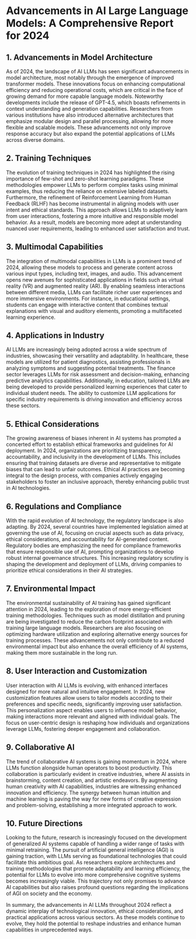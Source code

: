 # Advancements in AI Large Language Models: A Comprehensive Report for 2024

## 1. Advancements in Model Architecture
As of 2024, the landscape of AI LLMs has seen significant advancements in model architecture, most notably through the emergence of improved transformer models. These innovations focus on enhancing computational efficiency and reducing operational costs, which are critical in the face of growing demand for more capable language models. Noteworthy developments include the release of GPT-4.5, which boasts refinements in context understanding and generation capabilities. Researchers from various institutions have also introduced alternative architectures that emphasize modular design and parallel processing, allowing for more flexible and scalable models. These advancements not only improve response accuracy but also expand the potential applications of LLMs across diverse domains.

## 2. Training Techniques
The evolution of training techniques in 2024 has highlighted the rising importance of few-shot and zero-shot learning paradigms. These methodologies empower LLMs to perform complex tasks using minimal examples, thus reducing the reliance on extensive labeled datasets. Furthermore, the refinement of Reinforcement Learning from Human Feedback (RLHF) has become instrumental in aligning models with user intent and ethical standards. This approach allows LLMs to adaptively learn from user interactions, fostering a more intuitive and responsible model behavior. As a result, models are becoming more adept at understanding nuanced user requirements, leading to enhanced user satisfaction and trust.

## 3. Multimodal Capabilities
The integration of multimodal capabilities in LLMs is a prominent trend of 2024, allowing these models to process and generate content across various input types, including text, images, and audio. This advancement opens new avenues for sophisticated applications in fields such as virtual reality (VR) and augmented reality (AR). By enabling seamless interactions between different media, LLMs can facilitate richer user experiences and more immersive environments. For instance, in educational settings, students can engage with interactive content that combines textual explanations with visual and auditory elements, promoting a multifaceted learning experience.

## 4. Applications in Industry
AI LLMs are increasingly being adopted across a wide spectrum of industries, showcasing their versatility and adaptability. In healthcare, these models are utilized for patient diagnostics, assisting professionals in analyzing symptoms and suggesting potential treatments. The finance sector leverages LLMs for risk assessment and decision-making, enhancing predictive analytics capabilities. Additionally, in education, tailored LLMs are being developed to provide personalized learning experiences that cater to individual student needs. The ability to customize LLM applications for specific industry requirements is driving innovation and efficiency across these sectors.

## 5. Ethical Considerations
The growing awareness of biases inherent in AI systems has prompted a concerted effort to establish ethical frameworks and guidelines for AI deployment. In 2024, organizations are prioritizing transparency, accountability, and inclusivity in the development of LLMs. This includes ensuring that training datasets are diverse and representative to mitigate biases that can lead to unfair outcomes. Ethical AI practices are becoming integral to the design process, with companies actively engaging stakeholders to foster an inclusive approach, thereby enhancing public trust in AI technologies.

## 6. Regulations and Compliance
With the rapid evolution of AI technology, the regulatory landscape is also adapting. By 2024, several countries have implemented legislation aimed at governing the use of AI, focusing on crucial aspects such as data privacy, ethical considerations, and accountability for AI-generated content. Regulatory bodies are emphasizing the need for compliance frameworks that ensure responsible use of AI, prompting organizations to develop robust internal governance structures. This increasing regulatory scrutiny is shaping the development and deployment of LLMs, driving companies to prioritize ethical considerations in their AI strategies.

## 7. Environmental Impact
The environmental sustainability of AI training has gained significant attention in 2024, leading to the exploration of more energy-efficient training methodologies. Techniques such as model distillation and pruning are being investigated to reduce the carbon footprint associated with training large language models. Researchers are also focusing on optimizing hardware utilization and exploring alternative energy sources for training processes. These advancements not only contribute to a reduced environmental impact but also enhance the overall efficiency of AI systems, making them more sustainable in the long run.

## 8. User Interaction and Customization
User interaction with AI LLMs is evolving, with enhanced interfaces designed for more natural and intuitive engagement. In 2024, new customization features allow users to tailor models according to their preferences and specific needs, significantly improving user satisfaction. This personalization aspect enables users to influence model behavior, making interactions more relevant and aligned with individual goals. The focus on user-centric design is reshaping how individuals and organizations leverage LLMs, fostering deeper engagement and collaboration.

## 9. Collaborative AI
The trend of collaborative AI systems is gaining momentum in 2024, where LLMs function alongside human operators to boost productivity. This collaboration is particularly evident in creative industries, where AI assists in brainstorming, content creation, and artistic endeavors. By augmenting human creativity with AI capabilities, industries are witnessing enhanced innovation and efficiency. The synergy between human intuition and machine learning is paving the way for new forms of creative expression and problem-solving, establishing a more integrated approach to work.

## 10. Future Directions
Looking to the future, research is increasingly focused on the development of generalized AI systems capable of handling a wider range of tasks with minimal retraining. The pursuit of artificial general intelligence (AGI) is gaining traction, with LLMs serving as foundational technologies that could facilitate this ambitious goal. As researchers explore architectures and training methodologies that promote adaptability and learning efficiency, the potential for LLMs to evolve into more comprehensive cognitive systems becomes increasingly viable. This trajectory not only promises to advance AI capabilities but also raises profound questions regarding the implications of AGI on society and the economy.

In summary, the advancements in AI LLMs throughout 2024 reflect a dynamic interplay of technological innovation, ethical considerations, and practical applications across various sectors. As these models continue to evolve, they hold the potential to reshape industries and enhance human capabilities in unprecedented ways.